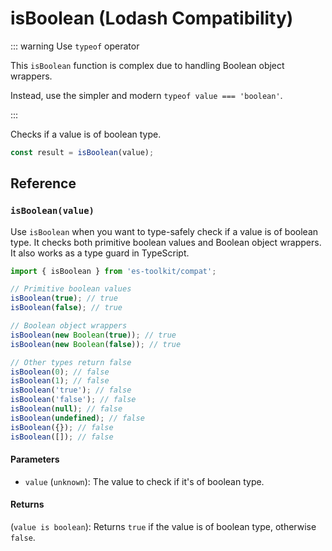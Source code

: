 # isBoolean (Lodash Compatibility)

::: warning Use `typeof` operator

This `isBoolean` function is complex due to handling Boolean object wrappers.

Instead, use the simpler and modern `typeof value === 'boolean'`.

:::

Checks if a value is of boolean type.

```typescript
const result = isBoolean(value);
```

## Reference

### `isBoolean(value)`

Use `isBoolean` when you want to type-safely check if a value is of boolean type. It checks both primitive boolean values and Boolean object wrappers. It also works as a type guard in TypeScript.

```typescript
import { isBoolean } from 'es-toolkit/compat';

// Primitive boolean values
isBoolean(true); // true
isBoolean(false); // true

// Boolean object wrappers
isBoolean(new Boolean(true)); // true
isBoolean(new Boolean(false)); // true

// Other types return false
isBoolean(0); // false
isBoolean(1); // false
isBoolean('true'); // false
isBoolean('false'); // false
isBoolean(null); // false
isBoolean(undefined); // false
isBoolean({}); // false
isBoolean([]); // false
```

#### Parameters

- `value` (`unknown`): The value to check if it's of boolean type.

#### Returns

(`value is boolean`): Returns `true` if the value is of boolean type, otherwise `false`.
